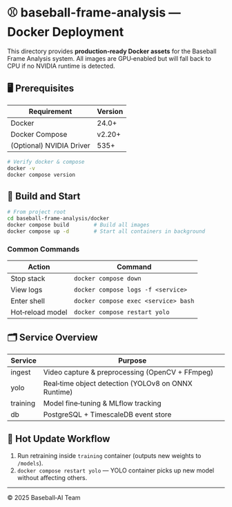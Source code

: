 # ⚾️ baseball-frame-analysis — Docker Deployment

This directory provides **production‑ready Docker assets** for the Baseball Frame Analysis system.
All images are GPU‑enabled but will fall back to CPU if no NVIDIA runtime is detected.

## 🖥️ Prerequisites
| Requirement | Version |
|-------------|---------|
| Docker      | 24.0+   |
| Docker Compose | v2.20+ |
| (Optional) NVIDIA Driver | 535+ |

```bash
# Verify docker & compose
docker -v
docker compose version
```

## 🚀 Build and Start

```bash
# From project root
cd baseball-frame-analysis/docker
docker compose build        # Build all images
docker compose up -d        # Start all containers in background
```

### Common Commands

| Action | Command |
|--------|---------|
| Stop stack | `docker compose down` |
| View logs  | `docker compose logs -f <service>` |
| Enter shell| `docker compose exec <service> bash` |
| Hot‑reload model | `docker compose restart yolo` |

## 🗂️ Service Overview

| Service  | Purpose                              |
|----------|--------------------------------------|
| ingest   | Video capture & preprocessing (OpenCV + FFmpeg) |
| yolo     | Real‑time object detection (YOLOv8 on ONNX Runtime) |
| training | Model fine‑tuning & MLflow tracking  |
| db       | PostgreSQL + TimescaleDB event store |

## 🔄 Hot Update Workflow
1. Run retraining inside `training` container (outputs new weights to `/models`).
2. `docker compose restart yolo` — YOLO container picks up new model without affecting others.

---

© 2025 Baseball‑AI Team

